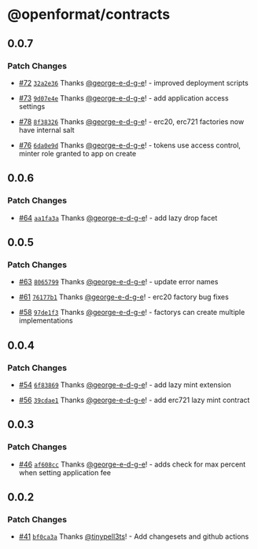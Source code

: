 # @openformat/contracts

## 0.0.7

### Patch Changes

- [#72](https://github.com/open-format/contracts/pull/72) [`32a2e36`](https://github.com/open-format/contracts/commit/32a2e3606ca773b36a9ae565e5782d1af7d53912) Thanks [@george-e-d-g-e](https://github.com/george-e-d-g-e)! - improved deployment scripts

- [#73](https://github.com/open-format/contracts/pull/73) [`9d07e4e`](https://github.com/open-format/contracts/commit/9d07e4e281cb7a4e0430c8aa8a35591d47b96dda) Thanks [@george-e-d-g-e](https://github.com/george-e-d-g-e)! - add application access settings

- [#78](https://github.com/open-format/contracts/pull/78) [`8f38326`](https://github.com/open-format/contracts/commit/8f3832695744867d00ae33a3d21cda7a43f34186) Thanks [@george-e-d-g-e](https://github.com/george-e-d-g-e)! - erc20, erc721 factories now have internal salt

- [#76](https://github.com/open-format/contracts/pull/76) [`6da0e9d`](https://github.com/open-format/contracts/commit/6da0e9d2ed429bca907bcfc46bcf7d9c211c7944) Thanks [@george-e-d-g-e](https://github.com/george-e-d-g-e)! - tokens use access control, minter role granted to app on create

## 0.0.6

### Patch Changes

- [#64](https://github.com/open-format/contracts/pull/64) [`aa1fa3a`](https://github.com/open-format/contracts/commit/aa1fa3a9f5646f90b4d2b023bc49cd230f9cdd30) Thanks [@george-e-d-g-e](https://github.com/george-e-d-g-e)! - add lazy drop facet

## 0.0.5

### Patch Changes

- [#63](https://github.com/open-format/contracts/pull/63) [`8065799`](https://github.com/open-format/contracts/commit/8065799de8d5cdf55ea88cc4994b89a5bfac9e72) Thanks [@george-e-d-g-e](https://github.com/george-e-d-g-e)! - update error names

- [#61](https://github.com/open-format/contracts/pull/61) [`76177b1`](https://github.com/open-format/contracts/commit/76177b10ebef470a798435813faf53b57712137d) Thanks [@george-e-d-g-e](https://github.com/george-e-d-g-e)! - erc20 factory bug fixes

- [#58](https://github.com/open-format/contracts/pull/58) [`97de1f3`](https://github.com/open-format/contracts/commit/97de1f3d8aeda3039c19fdf8175c8db233d84190) Thanks [@george-e-d-g-e](https://github.com/george-e-d-g-e)! - factorys can create multiple implementations

## 0.0.4

### Patch Changes

- [#54](https://github.com/open-format/contracts/pull/54) [`6f83869`](https://github.com/open-format/contracts/commit/6f83869fcd7fdab0f9acd3a515613f23c697ad02) Thanks [@george-e-d-g-e](https://github.com/george-e-d-g-e)! - add lazy mint extension

- [#56](https://github.com/open-format/contracts/pull/56) [`39cdae1`](https://github.com/open-format/contracts/commit/39cdae1c7ac661db0f8707d1c6594d39b9aacb42) Thanks [@george-e-d-g-e](https://github.com/george-e-d-g-e)! - add erc721 lazy mint contract

## 0.0.3

### Patch Changes

- [#46](https://github.com/open-format/contracts/pull/46) [`af608cc`](https://github.com/open-format/contracts/commit/af608cccf0fd9b8a91fbf91cea894447f0d402c5) Thanks [@george-e-d-g-e](https://github.com/george-e-d-g-e)! - adds check for max percent when setting application fee

## 0.0.2

### Patch Changes

- [#41](https://github.com/open-format/contracts/pull/41) [`bf0ca3a`](https://github.com/open-format/contracts/commit/bf0ca3a69c71cba360c67c132701dc960c2006ed) Thanks [@tinypell3ts](https://github.com/tinypell3ts)! - Add changesets and github actions
